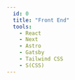 ```yaml
---
  id: 0
  title: "Front End"
  tools:
    - React
    - Next
    - Astro
    - Gatsby
    - Tailwind CSS
    - S(CSS)
---
```

